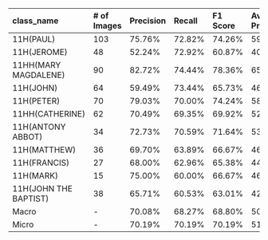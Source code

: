 | class_name            | # of Images   | Precision   | Recall   | F1 Score   | Average Precision   |
|:----------------------|:--------------|:------------|:---------|:-----------|:--------------------|
| 11H(PAUL)             | 103           | 75.76%      | 72.82%   | 74.26%     | 59.93%              |
| 11H(JEROME)           | 48            | 52.24%      | 72.92%   | 60.87%     | 40.31%              |
| 11HH(MARY MAGDALENE)  | 90            | 82.72%      | 74.44%   | 78.36%     | 65.50%              |
| 11H(JOHN)             | 64            | 59.49%      | 73.44%   | 65.73%     | 46.59%              |
| 11H(PETER)            | 70            | 79.03%      | 70.00%   | 74.24%     | 58.90%              |
| 11HH(CATHERINE)       | 62            | 70.49%      | 69.35%   | 69.92%     | 52.13%              |
| 11H(ANTONY ABBOT)     | 34            | 72.73%      | 70.59%   | 71.64%     | 53.04%              |
| 11H(MATTHEW)          | 36            | 69.70%      | 63.89%   | 66.67%     | 46.74%              |
| 11H(FRANCIS)          | 27            | 68.00%      | 62.96%   | 65.38%     | 44.52%              |
| 11H(MARK)             | 15            | 75.00%      | 60.00%   | 66.67%     | 46.02%              |
| 11H(JOHN THE BAPTIST) | 38            | 65.71%      | 60.53%   | 63.01%     | 42.33%              |
| Macro                 | -             | 70.08%      | 68.27%   | 68.80%     | 50.55%              |
| Micro                 | -             | 70.19%      | 70.19%   | 70.19%     | 51.97%              |